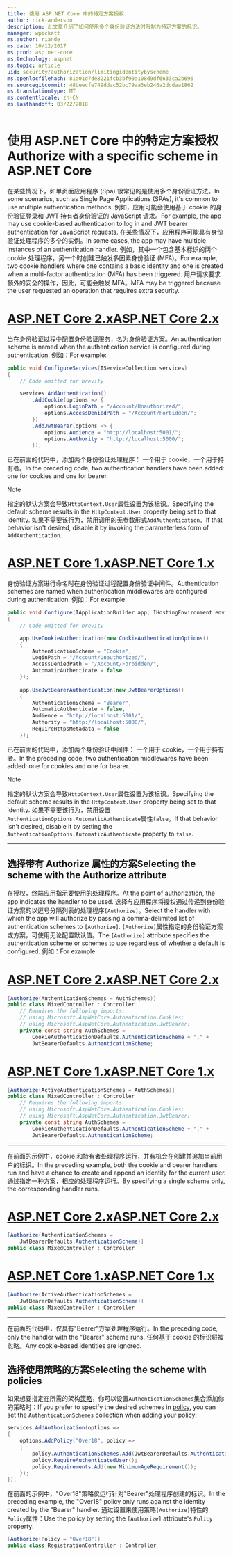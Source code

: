 ```yaml
---
title: 使用 ASP.NET Core 中的特定方案授权
author: rick-anderson
description: 此文章介绍了如何使用多个身份验证方法时限制为特定方案的标识。
manager: wpickett
ms.author: riande
ms.date: 10/12/2017
ms.prod: asp.net-core
ms.technology: aspnet
ms.topic: article
uid: security/authorization/limitingidentitybyscheme
ms.openlocfilehash: 81a01d7de8221fcb3bf90a108d9df6633ca2b696
ms.sourcegitcommit: 48beecfe749ddac52bc79aa3eb246a2dcdaa1862
ms.translationtype: MT
ms.contentlocale: zh-CN
ms.lasthandoff: 03/22/2018
---
```

# <a name="authorize-with-a-specific-scheme-in-aspnet-core"></a><span data-ttu-id="39cc2-103">使用 ASP.NET Core 中的特定方案授权</span><span class="sxs-lookup"><span data-stu-id="39cc2-103">Authorize with a specific scheme in ASP.NET Core</span></span>

<span data-ttu-id="39cc2-104">在某些情况下，如单页面应用程序 (Spa) 很常见的是使用多个身份验证方法。</span><span class="sxs-lookup"><span data-stu-id="39cc2-104">In some scenarios, such as Single Page Applications (SPAs), it's common to use multiple authentication methods.</span></span> <span data-ttu-id="39cc2-105">例如，应用可能会使用基于 cookie 的身份验证登录和 JWT 持有者身份验证的 JavaScript 请求。</span><span class="sxs-lookup"><span data-stu-id="39cc2-105">For example, the app may use cookie-based authentication to log in and JWT bearer authentication for JavaScript requests.</span></span> <span data-ttu-id="39cc2-106">在某些情况下，应用程序可能具有身份验证处理程序的多个的实例。</span><span class="sxs-lookup"><span data-stu-id="39cc2-106">In some cases, the app may have multiple instances of an authentication handler.</span></span> <span data-ttu-id="39cc2-107">例如，其中一个包含基本标识的两个 cookie 处理程序，另一个时创建已触发多因素身份验证 (MFA)。</span><span class="sxs-lookup"><span data-stu-id="39cc2-107">For example, two cookie handlers where one contains a basic identity and one is created when a multi-factor authentication (MFA) has been triggered.</span></span> <span data-ttu-id="39cc2-108">用户请求要求额外的安全的操作，因此，可能会触发 MFA。</span><span class="sxs-lookup"><span data-stu-id="39cc2-108">MFA may be triggered because the user requested an operation that requires extra security.</span></span>

# <a name="aspnet-core-2xtabaspnetcore2x"></a>[<span data-ttu-id="39cc2-109">ASP.NET Core 2.x</span><span class="sxs-lookup"><span data-stu-id="39cc2-109">ASP.NET Core 2.x</span></span>](#tab/aspnetcore2x)

<span data-ttu-id="39cc2-110">当在身份验证过程中配置身份验证服务，名为身份验证方案。</span><span class="sxs-lookup"><span data-stu-id="39cc2-110">An authentication scheme is named when the authentication service is configured during authentication.</span></span> <span data-ttu-id="39cc2-111">例如：</span><span class="sxs-lookup"><span data-stu-id="39cc2-111">For example:</span></span>

```csharp
public void ConfigureServices(IServiceCollection services)
{
    // Code omitted for brevity

    services.AddAuthentication()
        .AddCookie(options => {
            options.LoginPath = "/Account/Unauthorized/";
            options.AccessDeniedPath = "/Account/Forbidden/";
        })
        .AddJwtBearer(options => {
            options.Audience = "http://localhost:5001/";
            options.Authority = "http://localhost:5000/";
        });
```

<span data-ttu-id="39cc2-112">已在前面的代码中，添加两个身份验证处理程序： 一个用于 cookie，一个用于持有者。</span><span class="sxs-lookup"><span data-stu-id="39cc2-112">In the preceding code, two authentication handlers have been added: one for cookies and one for bearer.</span></span>

>[!NOTE]
><span data-ttu-id="39cc2-113">指定的默认方案会导致`HttpContext.User`属性设置为该标识。</span><span class="sxs-lookup"><span data-stu-id="39cc2-113">Specifying the default scheme results in the `HttpContext.User` property being set to that identity.</span></span> <span data-ttu-id="39cc2-114">如果不需要该行为，禁用调用的无参数形式`AddAuthentication`。</span><span class="sxs-lookup"><span data-stu-id="39cc2-114">If that behavior isn't desired, disable it by invoking the parameterless form of `AddAuthentication`.</span></span>

# <a name="aspnet-core-1xtabaspnetcore1x"></a>[<span data-ttu-id="39cc2-115">ASP.NET Core 1.x</span><span class="sxs-lookup"><span data-stu-id="39cc2-115">ASP.NET Core 1.x</span></span>](#tab/aspnetcore1x)

<span data-ttu-id="39cc2-116">身份验证方案进行命名时在身份验证过程配置身份验证中间件。</span><span class="sxs-lookup"><span data-stu-id="39cc2-116">Authentication schemes are named when authentication middlewares are configured during authentication.</span></span> <span data-ttu-id="39cc2-117">例如：</span><span class="sxs-lookup"><span data-stu-id="39cc2-117">For example:</span></span>

```csharp
public void Configure(IApplicationBuilder app, IHostingEnvironment env, ILoggerFactory loggerFactory)
{
    // Code omitted for brevity

    app.UseCookieAuthentication(new CookieAuthenticationOptions()
    {
        AuthenticationScheme = "Cookie",
        LoginPath = "/Account/Unauthorized/",
        AccessDeniedPath = "/Account/Forbidden/",
        AutomaticAuthenticate = false
    });
    
    app.UseJwtBearerAuthentication(new JwtBearerOptions()
    {
        AuthenticationScheme = "Bearer",
        AutomaticAuthenticate = false,
        Audience = "http://localhost:5001/",
        Authority = "http://localhost:5000/",
        RequireHttpsMetadata = false
    });
```

<span data-ttu-id="39cc2-118">已在前面的代码中，添加两个身份验证中间件： 一个用于 cookie，一个用于持有者。</span><span class="sxs-lookup"><span data-stu-id="39cc2-118">In the preceding code, two authentication middlewares have been added: one for cookies and one for bearer.</span></span>

>[!NOTE]
><span data-ttu-id="39cc2-119">指定的默认方案会导致`HttpContext.User`属性设置为该标识。</span><span class="sxs-lookup"><span data-stu-id="39cc2-119">Specifying the default scheme results in the `HttpContext.User` property being set to that identity.</span></span> <span data-ttu-id="39cc2-120">如果不需要该行为，禁用设置`AuthenticationOptions.AutomaticAuthenticate`属性`false`。</span><span class="sxs-lookup"><span data-stu-id="39cc2-120">If that behavior isn't desired, disable it by setting the `AuthenticationOptions.AutomaticAuthenticate` property to `false`.</span></span>

---

## <a name="selecting-the-scheme-with-the-authorize-attribute"></a><span data-ttu-id="39cc2-121">选择带有 Authorize 属性的方案</span><span class="sxs-lookup"><span data-stu-id="39cc2-121">Selecting the scheme with the Authorize attribute</span></span>

<span data-ttu-id="39cc2-122">在授权，终端应用指示要使用的处理程序。</span><span class="sxs-lookup"><span data-stu-id="39cc2-122">At the point of authorization, the app indicates the handler to be used.</span></span> <span data-ttu-id="39cc2-123">选择与应用程序将授权通过传递到身份验证方案的以逗号分隔列表的处理程序`[Authorize]`。</span><span class="sxs-lookup"><span data-stu-id="39cc2-123">Select the handler with which the app will authorize by passing a comma-delimited list of authentication schemes to `[Authorize]`.</span></span> <span data-ttu-id="39cc2-124">`[Authorize]`属性指定的身份验证方案或方案，可使用无论配置默认值。</span><span class="sxs-lookup"><span data-stu-id="39cc2-124">The `[Authorize]` attribute specifies the authentication scheme or schemes to use regardless of whether a default is configured.</span></span> <span data-ttu-id="39cc2-125">例如：</span><span class="sxs-lookup"><span data-stu-id="39cc2-125">For example:</span></span>

# <a name="aspnet-core-2xtabaspnetcore2x"></a>[<span data-ttu-id="39cc2-126">ASP.NET Core 2.x</span><span class="sxs-lookup"><span data-stu-id="39cc2-126">ASP.NET Core 2.x</span></span>](#tab/aspnetcore2x)

```csharp
[Authorize(AuthenticationSchemes = AuthSchemes)]
public class MixedController : Controller
    // Requires the following imports:
    // using Microsoft.AspNetCore.Authentication.Cookies;
    // using Microsoft.AspNetCore.Authentication.JwtBearer;
    private const string AuthSchemes =
        CookieAuthenticationDefaults.AuthenticationScheme + "," +
        JwtBearerDefaults.AuthenticationScheme;
```

# <a name="aspnet-core-1xtabaspnetcore1x"></a>[<span data-ttu-id="39cc2-127">ASP.NET Core 1.x</span><span class="sxs-lookup"><span data-stu-id="39cc2-127">ASP.NET Core 1.x</span></span>](#tab/aspnetcore1x)

```csharp
[Authorize(ActiveAuthenticationSchemes = AuthSchemes)]
public class MixedController : Controller
    // Requires the following imports:
    // using Microsoft.AspNetCore.Authentication.Cookies;
    // using Microsoft.AspNetCore.Authentication.JwtBearer;
    private const string AuthSchemes =
        CookieAuthenticationDefaults.AuthenticationScheme + "," +
        JwtBearerDefaults.AuthenticationScheme;
```

---

<span data-ttu-id="39cc2-128">在前面的示例中，cookie 和持有者处理程序运行，并有机会在创建并追加当前用户的标识。</span><span class="sxs-lookup"><span data-stu-id="39cc2-128">In the preceding example, both the cookie and bearer handlers run and have a chance to create and append an identity for the current user.</span></span> <span data-ttu-id="39cc2-129">通过指定一种方案，相应的处理程序运行。</span><span class="sxs-lookup"><span data-stu-id="39cc2-129">By specifying a single scheme only, the corresponding handler runs.</span></span>

# <a name="aspnet-core-2xtabaspnetcore2x"></a>[<span data-ttu-id="39cc2-130">ASP.NET Core 2.x</span><span class="sxs-lookup"><span data-stu-id="39cc2-130">ASP.NET Core 2.x</span></span>](#tab/aspnetcore2x)

```csharp
[Authorize(AuthenticationSchemes = 
    JwtBearerDefaults.AuthenticationScheme)]
public class MixedController : Controller
```

# <a name="aspnet-core-1xtabaspnetcore1x"></a>[<span data-ttu-id="39cc2-131">ASP.NET Core 1.x</span><span class="sxs-lookup"><span data-stu-id="39cc2-131">ASP.NET Core 1.x</span></span>](#tab/aspnetcore1x)

```csharp
[Authorize(ActiveAuthenticationSchemes = 
    JwtBearerDefaults.AuthenticationScheme)]
public class MixedController : Controller
```

---

<span data-ttu-id="39cc2-132">在前面的代码中，仅具有"Bearer"方案处理程序运行。</span><span class="sxs-lookup"><span data-stu-id="39cc2-132">In the preceding code, only the handler with the "Bearer" scheme runs.</span></span> <span data-ttu-id="39cc2-133">任何基于 cookie 的标识将被忽略。</span><span class="sxs-lookup"><span data-stu-id="39cc2-133">Any cookie-based identities are ignored.</span></span>

## <a name="selecting-the-scheme-with-policies"></a><span data-ttu-id="39cc2-134">选择使用策略的方案</span><span class="sxs-lookup"><span data-stu-id="39cc2-134">Selecting the scheme with policies</span></span>

<span data-ttu-id="39cc2-135">如果想要指定在所需的架构[策略](xref:security/authorization/policies)，你可以设置`AuthenticationSchemes`集合添加你的策略时：</span><span class="sxs-lookup"><span data-stu-id="39cc2-135">If you prefer to specify the desired schemes in [policy](xref:security/authorization/policies), you can set the `AuthenticationSchemes` collection when adding your policy:</span></span>

```csharp
services.AddAuthorization(options =>
{
    options.AddPolicy("Over18", policy =>
    {
        policy.AuthenticationSchemes.Add(JwtBearerDefaults.AuthenticationScheme);
        policy.RequireAuthenticatedUser();
        policy.Requirements.Add(new MinimumAgeRequirement());
    });
});
```

<span data-ttu-id="39cc2-136">在前面的示例中，"Over18"策略仅运行针对"Bearer"处理程序创建的标识。</span><span class="sxs-lookup"><span data-stu-id="39cc2-136">In the preceding example, the "Over18" policy only runs against the identity created by the "Bearer" handler.</span></span> <span data-ttu-id="39cc2-137">通过设置来使用策略`[Authorize]`特性的`Policy`属性：</span><span class="sxs-lookup"><span data-stu-id="39cc2-137">Use the policy by setting the `[Authorize]` attribute's `Policy` property:</span></span>

```csharp
[Authorize(Policy = "Over18")]
public class RegistrationController : Controller
```

